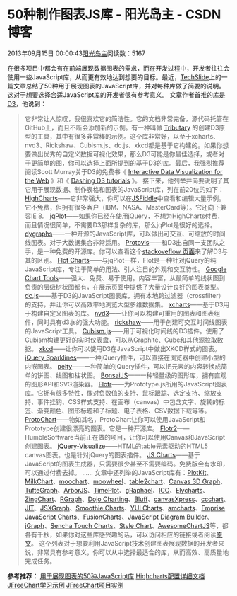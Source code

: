 
# 50种制作图表JS库 - 阳光岛主 - CSDN博客

2013年09月15日 00:00:43[阳光岛主](https://me.csdn.net/sunboy_2050)阅读数：5167



在很多项目中都会有在前端展现数据图表的需求，而在开发过程中，开发者往往会使用一些JavaScript库，从而更有效地达到想要的目标。最近，[TechSlide](http://techslides.com/)上的一篇文章总结了50种用于展现图表的JavaScript库，并对每种库做了简要的说明。这对于想要选择合适JavaScript库的开发者很有参考意义。
文章作者首推的库是[D3](http://d3js.org/)，他说到：
> 它非常让人惊叹，我很喜欢它的简洁性。它的文档非常完备，源代码托管在GitHub上，而且不断会添加新的示例。有一种叫做
> [Tributary](http://tributary.io/)
> 的创建D3原型的工具，其中有很多非常棒的示例。这个库非常好，以至于xcharts、nvd3、Rickshaw、Cubism.js、dc.js、xkcd都是基于它构建的。如果你想要做出优秀的自定义数据可视化效果，那么D3可能是你最佳选择，或者对于更简单的图，你可以选择上面所提到的基于D3的库。最后，我强烈推荐阅读Scott Murray关于D3的免费书《
> [Interactive Data Visualization for the Web](http://ofps.oreilly.com/titles/9781449339739/)
> 》和《
> [Dashing D3 tutorials](http://www.dashingd3js.com/)
> 》。
接下来，他列举并简要说明了其它用于展现数据、制作表格和图表的JavaScript库，列在前20位的如下：
[HighCharts](http://www.highcharts.com/)——它非常强大，你可以在[JSFiddle](http://www.highcharts.com/demo/)中查看和编辑大量示例。它不免费，但拥有很多客户（IBM、NASA、MasterCard等）。它还向下兼容IE 8。
[jqPlot](http://www.jqplot.com/)——如果你已经在使用jQuery，不想为HighCharts付费，而且情况很简单，不需要D3那样复杂的库，那么jqPlot是很好的选择。
[dygraphs](http://dygraphs.com/)——一种开源的JavaScript库，可以做出可交互、可缩放的时间线图表。对于大数据集合非常适用。
[Protovis](http://mbostock.github.com/protovis/)——和D3出自同一支团队之手，是一种免费的开源库。你可以查看这个[stackoveflow 页面](http://stackoverflow.com/questions/6212104/protovis-vs-d3-js)来了解D3与其的区别。
[Flot Charts](http://www.flotcharts.org/)——与jqPlot一样，Flot是一种针对jQuery的纯JavaScript库，专注于简单的用法、引人注目的外观和交互特性。
[Google Chart Tools](https://developers.google.com/chart/)——强大、免费、易于使用。内容丰富，从最简单的线状图到负责的层级树状图都有，在展示页面中提供了大量设计良好的图表类型。
[dc.js](http://nickqizhu.github.com/dc.js/)——基于D3的JavaScript图表库，拥有本地跨过滤器（crossfilter）的支持，并让你可以高效率地浏览大型多维数据集。
[xcharts](http://tenxer.github.com/xcharts/)——基于D3用于构建自定义图表的库。
[nvd3](http://nvd3.com/)——让你可以构建可重用的图表和图表组件，同时具有d3.js的强大功能。
[rickshaw](http://code.shutterstock.com/rickshaw/)——用于创建可交互时间线图表的JavaScript工具。
[Cubism.js](http://square.github.com/cubism/)——用于可视化时间线的D3插件。使用了Cubism构建更好的实时仪表盘，可以从Graphite、Cube和其他源拉取数据。
[xkcd](http://dan.iel.fm/xkcd/)——让你可以使用D3在JavaScript中做出XKCD样式的图表。
[jQuery Sparklines](http://www.omnipotent.net/jquery.sparkline/)——一种jQuery插件，可以直接在浏览器中创建小型的内嵌图表。
[peity](http://benpickles.github.com/peity/)——一种简单的jQuery插件，可以把元素的内容转换成简单的饼图、线图和柱状图。
[BonsaiJS](http://bonsaijs.org/)——一种轻量级的图形库，拥有直观的图形API和SVG渲染器。
[Flotr](http://code.google.com/p/flotr/)——为Prototype.js所用的JavaScript图表库。它拥有很多特性，像对负数值的支持、鼠标跟踪、选定支持、缩放支持、事件挂钩、CSS样式支持、在画布（canvas）中包含文字、旋转的标签、渐变颜色、图形标题和子标题、电子表格、CSV数据下载等等。
[ProtoChart](http://code.google.com/p/protochart/)——物如其名，ProtoChart让你可以使用JavaScript和Prototype创建很漂亮的图表。它是一种开源库。
[Flotr2](http://humblesoftware.com/flotr2/)——HumbleSoftware当前正在做的项目，让你可以使用Canvas和JavaScript创建图表。
[jQuery-Visualize](https://github.com/filamentgroup/jQuery-Visualize)——HTML的table元素驱动的HTML5 canvas图表。也是针对jQuery的图表插件。
[JS Charts](http://www.jscharts.com/)——基于JavaScript的图表生成器，只需要很少甚至不需要编码。免费版会有水印，可以通过付费去掉。
……
文章中还列举的JavaScript库有：[PlotKit](http://www.liquidx.net/plotkit/)、[MilkChart](http://mootools.net/forge/p/milkchart)、[moochart](http://moochart.coneri.se/)、[moowheel](http://www.labs.unwieldy.net/moowheel/)、[table2chart](http://mootools.net/forge/p/table2chart)、[Canvas 3D Graph](http://dragan.yourtree.org/code/canvas-3d-graph/)、[TufteGraph](http://xaviershay.github.com/tufte-graph/)、[ArborJS](http://arborjs.org/)、[TimePlot](http://www.simile-widgets.org/timeplot/)、[gRaphael](http://g.raphaeljs.com/)、[ICO](https://github.com/uiteoi/ico)、[Elycharts](http://elycharts.com/)、[ZingChart](http://www.zingchart.com/)、[RGraph](http://www.rgraph.net/)、[Dojo Charting](http://dojotoolkit.org/documentation/tutorials/1.8/charting/)、[Bluff](http://bluff.jcoglan.com/)、[canvasXpress](http://canvasxpress.org/)、[ccchart](http://jsgt.org/c/test/ws.htm)、[JIT](http://philogb.github.com/jit/)、[JSXGraph](http://jsxgraph.uni-bayreuth.de/wp/)、[Smoothie Charts](http://smoothiecharts.org/)、[YUI Charts](http://yuilibrary.com/yui/docs/charts/)、[amcharts](http://www.amcharts.com/javascript-charts/)、[Emprise JavaScript Charts](http://www.ejschart.com/)、[FusionCharts](http://www.fusioncharts.com/)、[JavaScript Diagram Builder](http://www.lutanho.net/diagram/)、[jGraph](http://www.jgraph.com/index.html)、[Sencha Touch Charts](http://www.sencha.com/products/touch/charts/)、[Style Chart](http://chart.inetsoft.com/)、[AwesomeChartJS](http://cyberpython.github.com/AwesomeChartJS/)等，都各有千秋，如果你对这些库感兴趣的话，可以访问相应的链接或者阅读[原文](http://techslides.com/50-javascript-charting-and-graphics-libraries/)。
这个列表对于想要利用JavaScript技术创建图表展现数据的开发者来说，非常具有参考意义，你可以从中选择最适合的库，从而高效、高质量地完成任务。







**参考推荐：**
[用于展现图表的50种JavaScript库](http://www.infoq.com/cn/news/2013/01/50-javascript-chart-lib)
[Highcharts配置详细文档](http://www.helloweba.com/view-blog-156.html)
[JFreeChart学习示例](http://blog.csdn.net/ithomer/article/details/6915553)
[JFreeChart项目实例](http://blog.csdn.net/ithomer/article/details/6916506)



